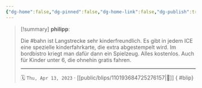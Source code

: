 ```yaml
---
{"dg-home":false,"dg-pinned":false,"dg-home-link":false,"dg-publish":true,"type":"blip","disabled rules":["yaml-title","yaml-title-alias","file-name-heading"],"title":"philipp on mastodon @ 2023-04-13","created-date":"2023-04-13T21:43:11","id":110193684725276160,"updated-date":"2025-05-02T08:50:43","dg-path":"blips/110193684725276157.md","permalink":"/blips/110193684725276157/","dgPassFrontmatter":true}
---
```


> [!summary] **philipp**:
>
> Die #bahn ist Langstrecke sehr kinderfreundlich. Es gibt in jedem ICE eine spezielle kinderfahrkarte, die extra abgestempelt wird. Im bordbistro kriegt man dafür dann ein Spielzeug. Alles kostenlos. Auch für Kinder unter 6, die ohnehin gratis fahren.
> - - -
>
> 🗓️ `Thu, Apr 13, 2023` · [[public/blips/110193684725276157\|🔗]]
{ #blip}

